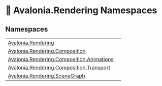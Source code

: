 # 📂 Avalonia.Rendering Namespaces






## Namespaces
<table>
<tr>
<td><a href="N_Avalonia_Rendering">Avalonia.Rendering</a></td>
<td></td>
</tr>
<tr>
<td><a href="N_Avalonia_Rendering_Composition">Avalonia.Rendering.Composition</a></td>
<td></td>
</tr>
<tr>
<td><a href="N_Avalonia_Rendering_Composition_Animations">Avalonia.Rendering.Composition.Animations</a></td>
<td></td>
</tr>
<tr>
<td><a href="N_Avalonia_Rendering_Composition_Transport">Avalonia.Rendering.Composition.Transport</a></td>
<td></td>
</tr>
<tr>
<td><a href="N_Avalonia_Rendering_SceneGraph">Avalonia.Rendering.SceneGraph</a></td>
<td></td>
</tr>
</table>